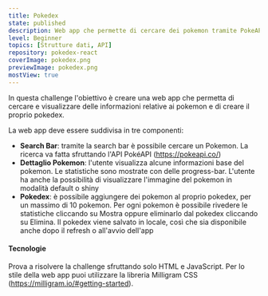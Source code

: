 ```yaml
---
title: Pokedex
state: published
description: Web app che permette di cercare dei pokemon tramite PokeAPI e di gestire un pokedex.
level: Beginner
topics: [Strutture dati, API]
repository: pokedex-react
coverImage: pokedex.png
previewImage: pokedex.png
mostView: true
---
```


In questa challenge l'obiettivo è creare una web app che permetta di cercare e visualizzare delle informazioni relative ai pokemon e di creare il proprio pokedex.

La web app deve essere suddivisa in tre componenti:
- **Search Bar**: tramite la search bar è possibile cercare un Pokemon. La ricerca va fatta sfruttando l'API PokéAPI (https://pokeapi.co/)
- **Dettaglio Pokemon**: l'utente visualizza alcune informazioni base del pokemon. Le statistiche sono mostrate con delle progress-bar. L'utente ha anche la possibilità di visualizzare l'immagine del pokemon in modalità default o shiny
- **Pokedex**: è possibile aggiungere dei pokemon al proprio pokedex, per un massimo di 10 pokemon. Per ogni pokemon è possibile rivedere le statistiche cliccando su Mostra oppure eliminarlo dal pokedex cliccando su Elimina. Il pokedex viene salvato in locale, così che sia disponibile anche dopo il refresh o all'avvio dell'app


#### Tecnologie
Prova a risolvere la challenge sfruttando solo HTML e JavaScript.
Per lo stile della web app puoi utilizzare la libreria Milligram CSS (https://milligram.io/#getting-started).
